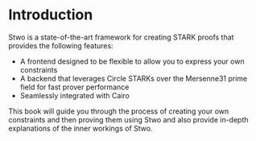 # Introduction

Stwo is a state-of-the-art framework for creating STARK proofs that provides the following features:

- A frontend designed to be flexible to allow you to express your own constraints
- A backend that leverages Circle STARKs over the Mersenne31 prime field for fast prover performance
- Seamlessly integrated with Cairo

This book will guide you through the process of creating your own constraints and then proving them using Stwo and also provide in-depth explanations of the inner workings of Stwo.
